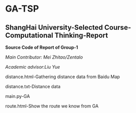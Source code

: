 # GA-TSP

## ShangHai University-Selected Course-Computational Thinking-Report

**Source Code of Report of Group-1**

*Main Contributor: Mei Zhitao/Zentalo*

*Academic advisor:Liu Yue*

distance.html-Gathering distance data from Baidu Map

distance.txt-Distance data

main.py-GA

route.html-Show the route we know from GA
